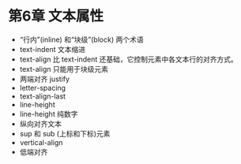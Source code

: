 # 第6章 文本属性

- “行内”(inline) 和“块级”(block) 两个术语
- text-indent 文本缩进
- text-align 比 text-indent 还基础，它控制元素中各文本行的对齐方式。
- text-align 只能用于块级元素
- 两端对齐 justify
- letter-spacing
- text-align-last
- line-height
- line-height 纯数字
- 纵向对齐文本
- sup 和 sub (上标和下标)元素
- vertical-align
- 低端对齐